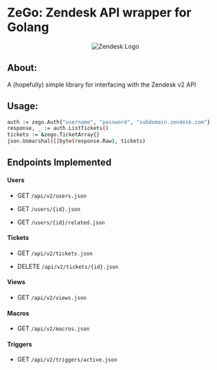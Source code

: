 
ZeGo: Zendesk API wrapper for Golang
====================================

<p align="center">
  <img src="https://raw.githubusercontent.com/adamar/zego/master/doc/zendesk_logo.png" alt="Zendesk Logo"/>
</p>

## About:

A (hopefully) simple library for interfacing with the Zendesk v2 API


## Usage:

```sh
auth := zego.Auth{"username", "password", "subdomain.zendesk.com"}
response, _ := auth.ListTickets()
tickets := &zego.TicketArray{}
json.Unmarshal([]byte(response.Raw), tickets)
```


## Endpoints Implemented 


#### Users

- GET `/api/v2/users.json`

- GET `/users/{id}.json`
        
- GET `/users/{id}/related.json`


#### Tickets

- GET `/api/v2/tickets.json`

- DELETE `/api/v2/tickets/{id}.json`


#### Views

- GET `/api/v2/views.json`


#### Macros

- GET `/api/v2/macros.json`


#### Triggers

- GET `/api/v2/triggers/active.json`
